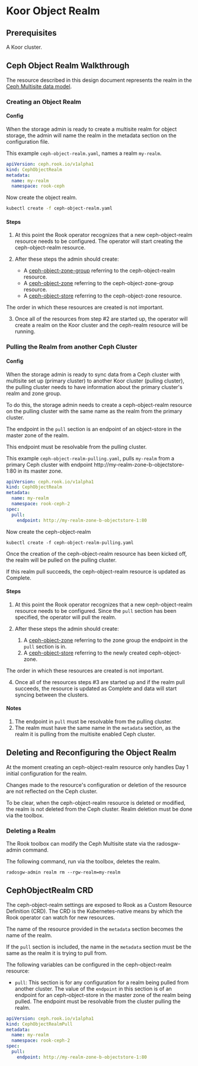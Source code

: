 # Koor Object Realm

## Prerequisites

A Koor cluster.

## Ceph Object Realm Walkthrough

The resource described in this design document represents the realm in the [Ceph Multisite data model](/design/ceph/object/ceph-multisite-overview.md).

### Creating an Object Realm

#### Config

When the storage admin is ready to create a multisite realm for object storage, the admin will name the realm in the metadata section on the configuration file.

This example `ceph-object-realm.yaml`, names a realm `my-realm`.
```yaml
apiVersion: ceph.rook.io/v1alpha1
kind: CephObjectRealm
metadata:
  name: my-realm
  namespace: rook-ceph
```

Now create the object realm.
```bash
kubectl create -f ceph-object-realm.yaml
```

#### Steps

1. At this point the Rook operator recognizes that a new ceph-object-realm resource needs to be configured. The operator will start creating the ceph-object-realm resource.

2. After these steps the admin should create:
    - A [ceph-object-zone-group](/design/ceph/object/ceph-object-zone-group.md) referring to the ceph-object-realm resource.
    - A [ceph-object-zone](/design/ceph/object/ceph-object-zone.md) referring to the ceph-object-zone-group resource.
    - A [ceph-object-store](/design/ceph/object/ceph-object-store.md) referring to the ceph-object-zone resource.

The order in which these resources are created is not important.

3. Once all of the resources from step #2 are started up, the operator will create a realm on the Koor cluster and the ceph-realm resource will be running.

### Pulling the Realm from another Ceph Cluster

#### Config

When the storage admin is ready to sync data from a Ceph cluster with multisite set up (primary cluster) to another Koor cluster (pulling cluster), the pulling cluster needs to have information about the primary cluster's realm and zone group.

To do this, the storage admin needs to create a ceph-object-realm resource on the pulling cluster with the same name as the realm from the primary cluster.

The endpoint in the `pull` section is an endpoint of an object-store in the master zone of the realm.

This endpoint must be resolvable from the pulling cluster.

This example `ceph-object-realm-pulling.yaml`, pulls `my-realm` from a primary Ceph cluster with endpoint http://my-realm-zone-b-objectstore-1:80 in its master zone.
```yaml
apiVersion: ceph.rook.io/v1alpha1
kind: CephObjectRealm
metadata:
  name: my-realm
  namespace: rook-ceph-2
spec:
  pull:
    endpoint: http://my-realm-zone-b-objectstore-1:80
```

Now create the ceph-object-realm
```console
kubectl create -f ceph-object-realm-pulling.yaml
```

Once the creation of the ceph-object-realm resource has been kicked off, the realm will be pulled on the pulling cluster.

If this realm pull succeeds, the ceph-object-realm resource is updated as Complete.

#### Steps
1. At this point the Rook operator recognizes that a new ceph-object-realm resource needs to be configured. Since the `pull` section has been specified, the operator will pull the realm.

3. After these steps the admin should create:
    1. A [ceph-object-zone](/design/ceph/ceph-object-zone.md) referring to the zone group the endpoint in the `pull` section is in.
    2. A [ceph-object-store](/design/ceph/ceph-object-store.md) referring to the newly created ceph-object-zone.

The order in which these resources are created is not important.

4. Once all of the resources steps #3 are started up and if the realm pull succeeds, the resource is updated as Complete and data will start syncing between the clusters.

#### Notes
1. The endpoint in `pull` must be resolvable from the pulling cluster.
2. The realm must have the same name in the `metadata` section, as the realm it is pulling from the multisite enabled Ceph cluster.

## Deleting and Reconfiguring the Object Realm

At the moment creating an ceph-object-realm resource only handles Day 1 initial configuration for the realm.

Changes made to the resource's configuration or deletion of the resource are not reflected on the Ceph cluster.

To be clear, when the ceph-object-realm resource is deleted or modified, the realm is not deleted from the Ceph cluster. Realm deletion must be done via the toolbox.

### Deleting a Realm

The Rook toolbox can modify the Ceph Multisite state via the radosgw-admin command.

The following command, run via the toolbox, deletes the realm.

```console
radosgw-admin realm rm --rgw-realm=my-realm
```

## CephObjectRealm CRD

The ceph-object-realm settings are exposed to Rook as a Custom Resource Definition (CRD). The CRD is the Kubernetes-native means by which the Rook operator can watch for new resources.

The name of the resource provided in the `metadata` section becomes the name of the realm.

If the `pull` section is included, the name in the `metadata` section must be the same as the realm it is trying to pull from.

The following variables can be configured in the ceph-object-realm resource:

- `pull`: This section is for any configuration for a realm being pulled from another cluster. The value of the `endpoint` in this section is of an endpoint for an ceph-object-store in the master zone of the realm being pulled. The endpoint must be resolvable from the cluster pulling the realm.

```yaml
apiVersion: ceph.rook.io/v1alpha1
kind: CephObjectRealmPull
metadata:
  name: my-realm
  namespace: rook-ceph-2
spec:
  pull:
    endpoint: http://my-realm-zone-b-objectstore-1:80
```
